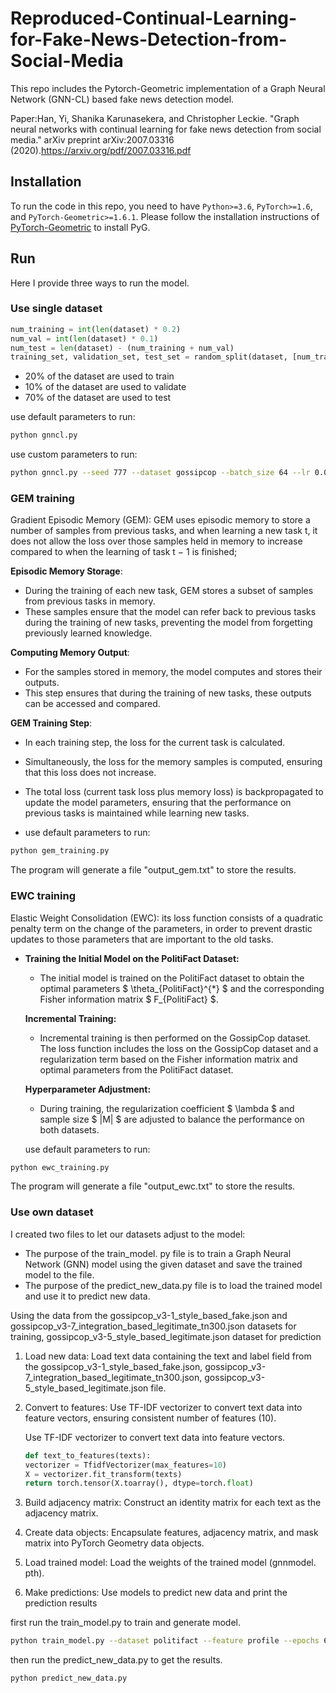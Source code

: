 # Reproduced-Continual-Learning-for-Fake-News-Detection-from-Social-Media

This repo includes the Pytorch-Geometric implementation of a Graph Neural Network (GNN-CL) based fake news detection model.

Paper:Han, Yi, Shanika Karunasekera, and Christopher Leckie. "Graph neural networks with continual learning for fake news detection from social media." arXiv preprint arXiv:2007.03316 (2020).https://arxiv.org/pdf/2007.03316.pdf

## Installation

To run the code in this repo, you need to have `Python>=3.6`, `PyTorch>=1.6`, and `PyTorch-Geometric>=1.6.1`. Please follow the installation instructions of [PyTorch-Geometric](https://github.com/rusty1s/pytorch_geometric) to install PyG.

## Run

Here I provide three ways to run the model.

### Use single dataset

```python
num_training = int(len(dataset) * 0.2)
num_val = int(len(dataset) * 0.1)
num_test = len(dataset) - (num_training + num_val)
training_set, validation_set, test_set = random_split(dataset, [num_training, num_val, num_test])
```

* 20% of the dataset are used to train
* 10% of the dataset are used to validate
* 70% of the dataset are used to test

use default parameters to run:

```bash
python gnncl.py
```

use custom parameters to run:

```bash
python gnncl.py --seed 777 --dataset gossipcop --batch_size 64 --lr 0.01 --weight_decay 0.001 --nhid 128 --epochs 60 --feature content
```

### GEM training

Gradient Episodic Memory (GEM): GEM uses episodic memory to store a number of samples from previous tasks, and when learning a new task t, it does not allow the loss over those samples held in memory to increase compared to when the learning of task t − 1 is finished;

**Episodic Memory Storage**:

- During the training of each new task, GEM stores a subset of samples from previous tasks in memory.
- These samples ensure that the model can refer back to previous tasks during the training of new tasks, preventing the model from forgetting previously learned knowledge.

**Computing Memory Output**:

- For the samples stored in memory, the model computes and stores their outputs.
- This step ensures that during the training of new tasks, these outputs can be accessed and compared.

**GEM Training Step**:

- In each training step, the loss for the current task is calculated.
- Simultaneously, the loss for the memory samples is computed, ensuring that this loss does not increase.
- The total loss (current task loss plus memory loss) is backpropagated to update the model parameters, ensuring that the performance on previous tasks is maintained while learning new tasks.

- use default parameters to run:

```bash
python gem_training.py
```

The program will generate a file "output_gem.txt" to store the results.

### EWC training

Elastic Weight Consolidation (EWC): its loss function consists of a quadratic penalty term on the change of the parameters, in order to prevent drastic updates to those parameters that are important to the old tasks.

- **Training the Initial Model on the PolitiFact Dataset:**

  - The initial model is trained on the PolitiFact dataset to obtain the optimal parameters $ \theta_{PolitiFact}^{*} $ and the corresponding Fisher information matrix $ F_{PolitiFact} $.

  **Incremental Training:**

  - Incremental training is then performed on the GossipCop dataset. The loss function includes the loss on the GossipCop dataset and a regularization term based on the Fisher information matrix and optimal parameters from the PolitiFact dataset.

  **Hyperparameter Adjustment:**

  - During training, the regularization coefficient $ \lambda $ and sample size $ |M| $ are adjusted to balance the performance on both datasets.

  use default parameters to run:

```bash
python ewc_training.py
```

The program will generate a file "output_ewc.txt" to store the results.

### Use own dataset

I created two files to let our datasets adjust to the model:

* The purpose of the train_model. py file is to train a Graph Neural Network (GNN) model using the given dataset and save the trained model to the file.
* The purpose of the predict_new_data.py file is to load the trained model and use it to predict new data.

Using the data from the gossipcop_v3-1_style_based_fake.json and gossipcop_v3-7_integration_based_legitimate_tn300.json datasets for  training, gossipcop_v3-5_style_based_legitimate.json dataset for prediction

1. Load new data: Load text data containing the text and label field from the gossipcop_v3-1_style_based_fake.json, gossipcop_v3-7_integration_based_legitimate_tn300.json, gossipcop_v3-5_style_based_legitimate.json file.

2. Convert to features: Use TF-IDF vectorizer to convert text data into feature vectors, ensuring consistent number of features (10).

   Use TF-IDF vectorizer to convert text data into feature vectors.

   ```python
   def text_to_features(texts):
   vectorizer = TfidfVectorizer(max_features=10)  
   X = vectorizer.fit_transform(texts)
   return torch.tensor(X.toarray(), dtype=torch.float)
   ```

3. Build adjacency matrix: Construct an identity matrix for each text as the adjacency matrix.

4. Create data objects: Encapsulate features, adjacency matrix, and mask matrix into PyTorch Geometry data objects.

5. Load trained model: Load the weights of the trained model (gnnmodel. pth).

6. Make predictions: Use models to predict new data and print the prediction results

first run the train_model.py to train and generate model.

```bash
python train_model.py --dataset politifact --feature profile --epochs 60
```

then run the predict_new_data.py to get the results.

```bash
python predict_new_data.py
```

